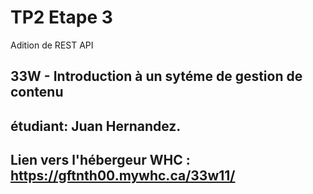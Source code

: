 # TP2 Etape 3
Adition de REST API
## 33W  - Introduction à un sytéme de gestion de contenu
## étudiant: Juan Hernandez.
## Lien vers l'hébergeur WHC : https://gftnth00.mywhc.ca/33w11/